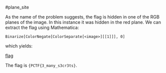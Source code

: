 #plane_site

As the name of the problem suggests, the flag is hidden in one of the RGB planes of the image. In this instance it was hidden in the red plane. We can extract the flag using Mathematica:

```
Binarize[ColorNegate[ColorSeparate[<image>][[1]]], 0]
```

which yields:

[flag](https://github.com/TechSecCTF/writeups/blob/master/plaidctf2016/plane_site/plane_site_flag.png)

The flag is `{PCTF{3_many_s3cr3ts}`.
